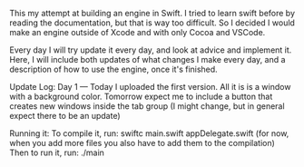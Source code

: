 This my attempt at building an engine in Swift. I tried to learn swift before by reading the documentation, but that is way too difficult. So I decided I would make an engine outside of Xcode and with only Cocoa and VSCode. 

Every day I will try update it every day, and look at advice and implement it. Here, I will include both updates of what changes I make every day, and a description of how to use the engine, once it's finished.

Update Log:
Day 1 — Today I uploaded the first version. All it is is a window with a background color. Tomorrow expect me to include a button that creates new windows inside the tab group (I might change, but in general expect there to be an update)


Running it:
To compile it, run: swiftc main.swift appDelegate.swift (for now, when you add more files you also have to add them to the compilation)
Then to run it, run: ./main
